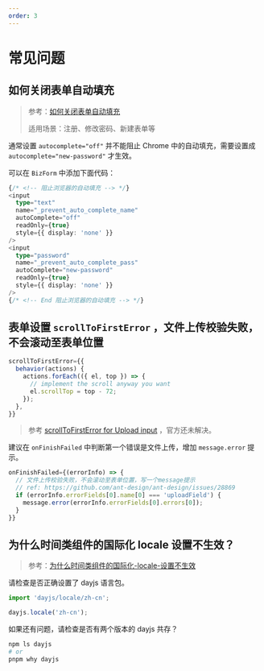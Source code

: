 ```yaml
---
order: 3
---
```


# 常见问题

## 如何关闭表单自动填充

> 参考：[如何关闭表单自动填充](https://developer.mozilla.org/zh-CN/docs/Web/Security/Securing_your_site/Turning_off_form_autocompletion)
>
> 适用场景：注册、修改密码、新建表单等

通常设置 `autocomplete="off"` 并不能阻止 Chrome 中的自动填充，需要设置成 `autocomplete="new-password"` 才生效。

可以在 `BizForm` 中添加下面代码：

```typescript
{/* <!-- 阻止浏览器的自动填充 --> */}
<input
  type="text"
  name="_prevent_auto_complete_name"
  autoComplete="off"
  readOnly={true}
  style={{ display: 'none' }}
/>
<input
  type="password"
  name="_prevent_auto_complete_pass"
  autoComplete="new-password"
  readOnly={true}
  style={{ display: 'none' }}
/>
{/* <!-- End 阻止浏览器的自动填充 --> */}
```

## 表单设置 `scrollToFirstError` ，文件上传校验失败，不会滚动至表单位置

```javascript
scrollToFirstError={{
  behavior(actions) {
    actions.forEach(({ el, top }) => {
      // implement the scroll anyway you want
      el.scrollTop = top - 72;
    });
  },
}}
```

> 参考 [scrollToFirstError for Upload input](https://github.com/ant-design/ant-design/issues/28869) ，官方还未解决。

建议在 `onFinishFailed` 中判断第一个错误是文件上传，增加 `message.error` 提示。

```javascript
onFinishFailed={(errorInfo) => {
  // 文件上传校验失败，不会滚动至表单位置，写一个message提示
  // ref: https://github.com/ant-design/ant-design/issues/28869
  if (errorInfo.errorFields[0].name[0] === 'uploadField') {
    message.error(errorInfo.errorFields[0].errors[0]);
  }
}}
```

## 为什么时间类组件的国际化 locale 设置不生效？

> 参考：[为什么时间类组件的国际化-locale-设置不生效](https://ant.design/docs/react/faq-cn#为什么时间类组件的国际化-locale-设置不生效)

请检查是否正确设置了 dayjs 语言包。

```javascript
import 'dayjs/locale/zh-cn';

dayjs.locale('zh-cn');
```

如果还有问题，请检查是否有两个版本的 dayjs 共存？

```bash
npm ls dayjs
# or
pnpm why dayjs
```
